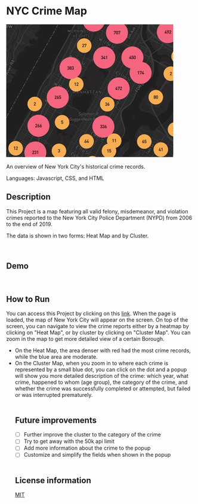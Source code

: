 # NYC Crime Map

<img src="./images/crime-map.jpg">

An overview of New York City's historical crime records.

Languages:  Javascript, CSS, and HTML 
<br>

## Description
This Project is a map featuring all valid felony, misdemeanor, and violation crimes reported to the New York City Police Department (NYPD) from 2006 to the end of 2019. 

The data is shown in two forms: Heat Map and by Cluster.

<br>

## Demo


<br>

## How to Run
You can access this Project by clicking on this <a href="https://hujianni.github.io/Crime-Map/" target="_blank">link</a>. 
When the page is loaded, the map of New York City will appear on the screen. On top of the screen, you can navigate to view the crime reports either by a heatmap by clicking on "Heat Map", or by cluster by clicking on "Cluster Map". You can zoom in the map to get more detailed view of a certain Borough.
<ul>
<li>On the Heat Map, the area denser with red had the most crime records, while the blue area are moderate.</li>
<li>On the Cluster Map, when you zoom in to where each crime is represented by a small blue dot, you can click on the dot and a popup will show you more detailed description of the crime: which year, what crime, happened to whom (age group), the category of the crime, and whether the crime was successfully completed or attempted, but failed or was interrupted prematurely.</li>

<br>

## Future improvements
- [ ] Further improve the cluster to the category of the crime
- [ ] Try to get away with the 50k api limit
- [ ] Add more information about the crime to the popup
- [ ] Customize and simplify the fields when shown in the popup
<br>

## License information
<a href="https://choosealicense.com/licenses/mit/" target="_blank">MIT</a>
